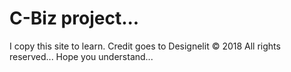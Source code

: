 # C-Biz project...
I copy this site to learn. Credit goes to Designelit © 2018 All rights reserved...
Hope you understand...
